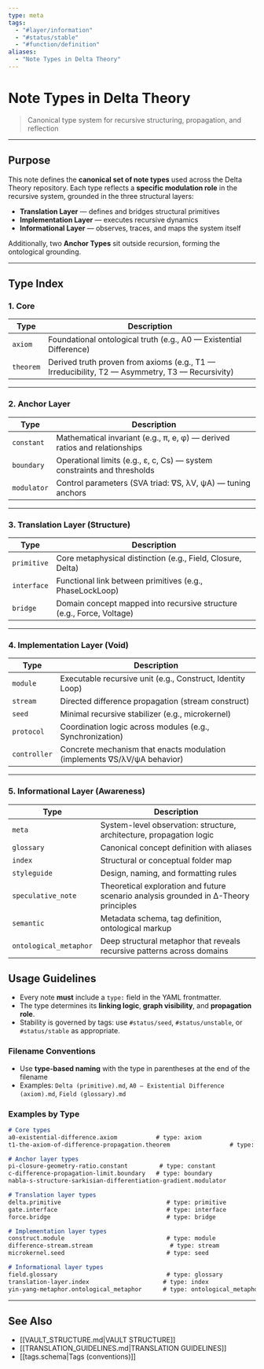 ```yaml
---
type: meta
tags:
  - "#layer/information"
  - "#status/stable"
  - "#function/definition"
aliases:
  - "Note Types in Delta Theory"
---
```


# Note Types in Delta Theory
> Canonical type system for recursive structuring, propagation, and reflection

---

## Purpose

This note defines the **canonical set of note types** used across the Delta Theory repository.
Each type reflects a **specific modulation role** in the recursive system, grounded in the three structural layers:

- **Translation Layer** — defines and bridges structural primitives
- **Implementation Layer** — executes recursive dynamics
- **Informational Layer** — observes, traces, and maps the system itself

Additionally, two **Anchor Types** sit outside recursion, forming the ontological grounding.

---

## Type Index

### 1. Core

| Type     | Description |
|----------|-------------|
| `axiom`  | Foundational ontological truth (e.g., A0 — Existential Difference) |
| `theorem` | Derived truth proven from axioms (e.g., T1 — Irreducibility, T2 — Asymmetry, T3 — Recursivity) |

---

### 2. Anchor Layer

| Type        | Description |
|-------------|-------------|
| `constant`  | Mathematical invariant (e.g., π, e, φ) — derived ratios and relationships |
| `boundary`  | Operational limits (e.g., ε, c, Cs) — system constraints and thresholds |
| `modulator` | Control parameters (SVA triad: ∇S, λV, ψA) — tuning anchors |

---

### 3. Translation Layer (Structure)

| Type        | Description |
|-------------|-------------|
| `primitive` | Core metaphysical distinction (e.g., Field, Closure, Delta) |
| `interface` | Functional link between primitives (e.g., PhaseLockLoop) |
| `bridge`    | Domain concept mapped into recursive structure (e.g., Force, Voltage) |

---

### 4. Implementation Layer (Void)

| Type         | Description |
|--------------|-------------|
| `module`     | Executable recursive unit (e.g., Construct, Identity Loop) |
| `stream`     | Directed difference propagation (stream construct) |
| `seed`       | Minimal recursive stabilizer (e.g., microkernel) |
| `protocol`   | Coordination logic across modules (e.g., Synchronization) |
| `controller` | Concrete mechanism that enacts modulation (implements ∇S/λV/ψA behavior) |

---

### 5. Informational Layer (Awareness)

| Type                 | Description |
|---------------------|-------------|
| `meta`              | System-level observation: structure, architecture, propagation logic |
| `glossary`          | Canonical concept definition with aliases |
| `index`             | Structural or conceptual folder map |
| `styleguide`        | Design, naming, and formatting rules |
| `speculative_note`  | Theoretical exploration and future scenario analysis grounded in ∆-Theory principles |
| `semantic`          | Metadata schema, tag definition, ontological markup |
| `ontological_metaphor` | Deep structural metaphor that reveals recursive patterns across domains |


## Usage Guidelines

- Every note **must** include a `type:` field in the YAML frontmatter.
- The type determines its **linking logic**, **graph visibility**, and **propagation role**.
- Stability is governed by tags: use `#status/seed`, `#status/unstable`, or `#status/stable` as appropriate.

### Filename Conventions
- Use **type-based naming** with the type in parentheses at the end of the filename
- Examples: `Delta (primitive).md`, `A0 — Existential Difference (axiom).md`, `Field (glossary).md`

### Examples by Type
```markdown
# Core types
a0-existential-difference.axiom           # type: axiom
t1-the-axiom-of-difference-propagation.theorem                 # type: theorem

# Anchor layer types
pi-closure-geometry-ratio.constant         # type: constant
c-difference-propagation-limit.boundary   # type: boundary
nabla-s-structure-sarkisian-differentiation-gradient.modulator           # type: modulator

# Translation layer types
delta.primitive                              # type: primitive
gate.interface                               # type: interface
force.bridge                                 # type: bridge

# Implementation layer types
construct.module                             # type: module
difference-stream.stream                      # type: stream
microkernel.seed                             # type: seed

# Informational layer types
field.glossary                               # type: glossary
translation-layer.index                     # type: index
yin-yang-metaphor.ontological_metaphor      # type: ontological_metaphor
```

---

## See Also

- [[VAULT_STRUCTURE.md|VAULT STRUCTURE]]
- [[TRANSLATION_GUIDELINES.md|TRANSLATION GUIDELINES]]
- [[tags.schema|Tags (conventions)]]
